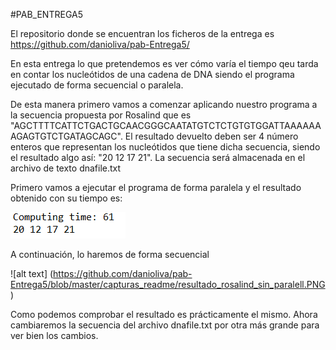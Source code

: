 #PAB_ENTREGA5

El repositorio donde se encuentran los ficheros de la entrega es https://github.com/danioliva/pab-Entrega5/

En esta entrega lo que pretendemos es ver cómo varía el tiempo qeu tarda en contar los nucleótidos de una cadena de DNA siendo el programa ejecutado de forma secuencial o paralela.

De esta manera primero vamos a comenzar aplicando nuestro programa a la secuencia propuesta por Rosalind que es "AGCTTTTCATTCTGACTGCAACGGGCAATATGTCTCTGTGTGGATTAAAAAAAGAGTGTCTGATAGCAGC". El resultado devuelto deben ser 4 número enteros que representan los nucleótidos que tiene dicha secuencia, siendo el resultado algo así: "20 12 17 21". La secuencia será almacenada en el archivo de texto dnafile.txt

Primero vamos a ejecutar el programa de forma paralela y el resultado obtenido con su tiempo es:

![alt text](https://github.com/danioliva/pab-Entrega5/blob/master/capturas_readme/resultado_rosalind.PNG) 

A continuación, lo haremos de forma secuencial

![alt text] (https://github.com/danioliva/pab-Entrega5/blob/master/capturas_readme/resultado_rosalind_sin_paralell.PNG)

Como podemos comprobar el resultado es prácticamente el mismo. Ahora cambiaremos la secuencia del archivo dnafile.txt por otra más grande para ver bien los cambios.